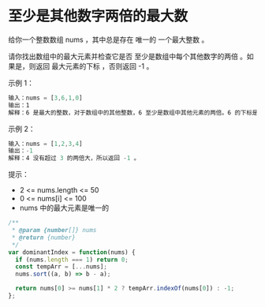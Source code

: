 # 至少是其他数字两倍的最大数

给你一个整数数组 nums ，其中总是存在 唯一的 一个最大整数 。

请你找出数组中的最大元素并检查它是否 至少是数组中每个其他数字的两倍 。如果是，则返回 最大元素的下标 ，否则返回 -1 。

示例 1：

```javascript
输入：nums = [3,6,1,0]
输出：1
解释：6 是最大的整数，对于数组中的其他整数，6 至少是数组中其他元素的两倍。6 的下标是 1 ，所以返回 1 。
```

示例 2：

```javascript
输入：nums = [1,2,3,4]
输出：-1
解释：4 没有超过 3 的两倍大，所以返回 -1 。
```

提示：

- 2 <= nums.length <= 50
- 0 <= nums[i] <= 100
- nums 中的最大元素是唯一的

```javascript
/**
 * @param {number[]} nums
 * @return {number}
 */
var dominantIndex = function(nums) {
  if (nums.length === 1) return 0;
  const tempArr = [...nums];
  nums.sort((a, b) => b - a);

  return nums[0] >= nums[1] * 2 ? tempArr.indexOf(nums[0]) : -1;
};
```
